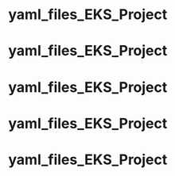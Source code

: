 # yaml_files_EKS_Project
# yaml_files_EKS_Project
# yaml_files_EKS_Project
# yaml_files_EKS_Project
# yaml_files_EKS_Project
